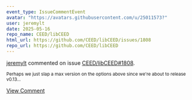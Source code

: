 ```yaml
---
event_type: IssueCommentEvent
avatar: "https://avatars.githubusercontent.com/u/25011573?"
user: jeremylt
date: 2025-05-16
repo_name: CEED/libCEED
html_url: https://github.com/CEED/libCEED/issues/1808
repo_url: https://github.com/CEED/libCEED
---
```


<a href='https://github.com/jeremylt' target='_blank'>jeremylt</a> commented on issue <a href='https://github.com/CEED/libCEED/issues/1808' target='_blank'>CEED/libCEED#1808</a>.

<small>Perhaps we just slap a max version on the options above since we're about to release v0.13...</small>

<a href='https://github.com/CEED/libCEED/issues/1808' target='_blank'>View Comment</a>